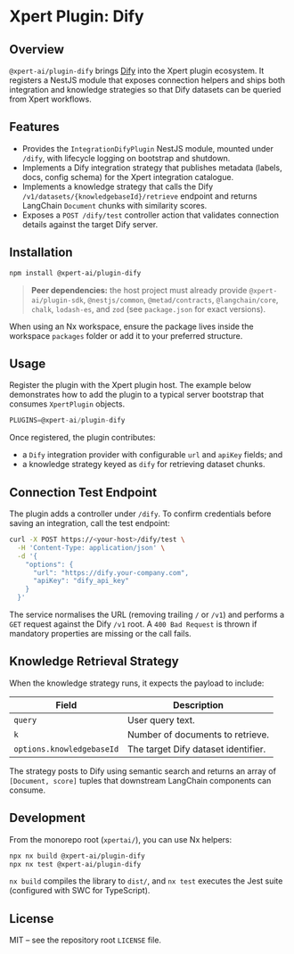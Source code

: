 # Xpert Plugin: Dify

## Overview

`@xpert-ai/plugin-dify` brings [Dify](https://dify.ai/) into the Xpert plugin ecosystem. It registers a NestJS module that exposes connection helpers and ships both integration and knowledge strategies so that Dify datasets can be queried from Xpert workflows.

## Features

- Provides the `IntegrationDifyPlugin` NestJS module, mounted under `/dify`, with lifecycle logging on bootstrap and shutdown.
- Implements a Dify integration strategy that publishes metadata (labels, docs, config schema) for the Xpert integration catalogue.
- Implements a knowledge strategy that calls the Dify `/v1/datasets/{knowledgebaseId}/retrieve` endpoint and returns LangChain `Document` chunks with similarity scores.
- Exposes a `POST /dify/test` controller action that validates connection details against the target Dify server.

## Installation

```bash
npm install @xpert-ai/plugin-dify
```

> **Peer dependencies:** the host project must already provide `@xpert-ai/plugin-sdk`, `@nestjs/common`, `@metad/contracts`, `@langchain/core`, `chalk`, `lodash-es`, and `zod` (see `package.json` for exact versions).

When using an Nx workspace, ensure the package lives inside the workspace `packages` folder or add it to your preferred structure.

## Usage

Register the plugin with the Xpert plugin host. The example below demonstrates how to add the plugin to a typical server bootstrap that consumes `XpertPlugin` objects.

```ts
PLUGINS=@xpert-ai/plugin-dify
```

Once registered, the plugin contributes:

- a `Dify` integration provider with configurable `url` and `apiKey` fields; and
- a knowledge strategy keyed as `dify` for retrieving dataset chunks.

## Connection Test Endpoint

The plugin adds a controller under `/dify`. To confirm credentials before saving an integration, call the test endpoint:

```bash
curl -X POST https://<your-host>/dify/test \
  -H 'Content-Type: application/json' \
  -d '{
    "options": {
      "url": "https://dify.your-company.com",
      "apiKey": "dify_api_key"
    }
  }'
```

The service normalises the URL (removing trailing `/` or `/v1`) and performs a `GET` request against the Dify `/v1` root. A `400 Bad Request` is thrown if mandatory properties are missing or the call fails.

## Knowledge Retrieval Strategy

When the knowledge strategy runs, it expects the payload to include:

| Field | Description |
| --- | --- |
| `query` | User query text. |
| `k` | Number of documents to retrieve. |
| `options.knowledgebaseId` | The target Dify dataset identifier. |

The strategy posts to Dify using semantic search and returns an array of `[Document, score]` tuples that downstream LangChain components can consume.

## Development

From the monorepo root (`xpertai/`), you can use Nx helpers:

```bash
npx nx build @xpert-ai/plugin-dify
npx nx test @xpert-ai/plugin-dify
```

`nx build` compiles the library to `dist/`, and `nx test` executes the Jest suite (configured with SWC for TypeScript).

## License

MIT – see the repository root `LICENSE` file.
